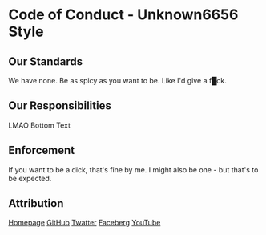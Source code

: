# Code of Conduct - Unknown6656 Style

## Our Standards

We have none. Be as spicy as you want to be.
Like I'd give a f█ck.

## Our Responsibilities

LMAO Bottom Text

## Enforcement

If you want to be a dick, that's fine by me. I might also be one - but that's to be expected.

## Attribution

[Homepage](https://unknown6656.com)
[GitHub](https://github.com/unknown6656)
[Twatter](https://twitter.com/unknown6656)
[Faceberg](https://facebook.com/unknown6656)
[YouTube](https://youtube.com/unknown6656)